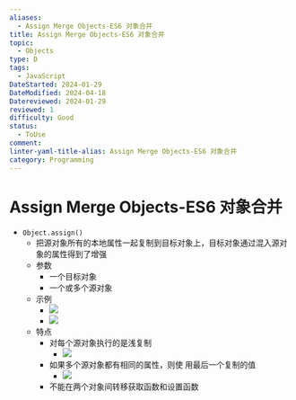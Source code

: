 ```yaml
---
aliases:
  - Assign Merge Objects-ES6 对象合并
title: Assign Merge Objects-ES6 对象合并
topic:
  - Objects
type: D
tags:
  - JavaScript
DateStarted: 2024-01-29
DateModified: 2024-04-18
Datereviewed: 2024-01-29
reviewed: 1
difficulty: Good
status:
  - ToUse
comment: 
linter-yaml-title-alias: Assign Merge Objects-ES6 对象合并
category: Programming
---
```


# Assign Merge Objects-ES6 对象合并

- `Object.assign()`
  - 把源对象所有的本地属性一起复制到目标对象上，目标对象通过混入源对象的属性得到了增强
  - 参数
    - 一个目标对象
    - 一个或多个源对象
  - 示例
    - ![](https://cdn.jsdelivr.net/gh/jenniferwonder/bimg/programming/1692023788442.png)
    - ![](https://cdn.jsdelivr.net/gh/jenniferwonder/bimg/programming/1692023800667.png)
  - 特点
    - 对每个源对象执行的是浅复制
      - ![](https://cdn.jsdelivr.net/gh/jenniferwonder/bimg/programming/1692024049086.png)
    - 如果多个源对象都有相同的属性，则使 用最后一个复制的值
      - ![](https://cdn.jsdelivr.net/gh/jenniferwonder/bimg/programming/1692023999809.png)
    - 不能在两个对象间转移获取函数和设置函数
